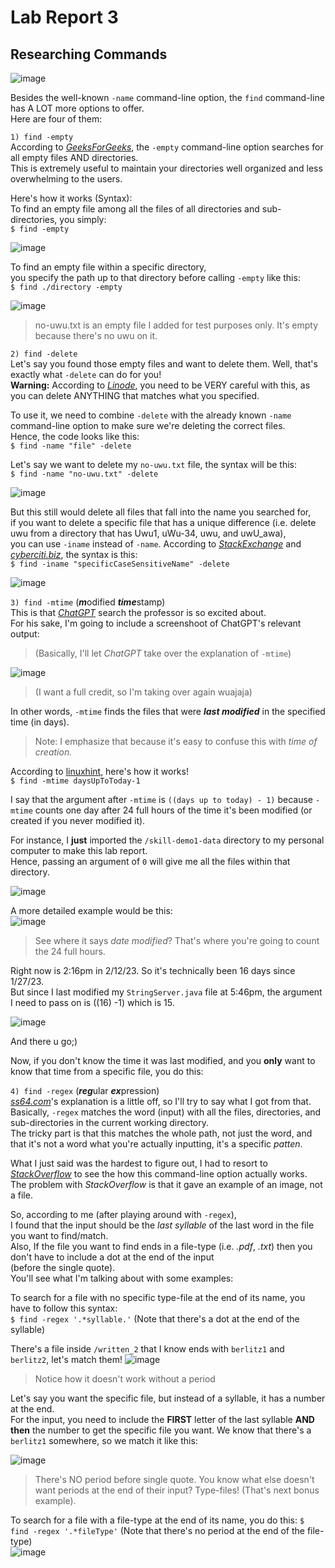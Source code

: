 # Lab Report 3
## Researching Commands

![image](https://user-images.githubusercontent.com/122419405/218331294-82fceef0-2f40-430c-ba43-40fdf6ce97ab.png)

Besides the well-known `-name` command-line option, the `find` command-line has A LOT more options to offer.  
Here are four of them:


`1) find -empty`  
According to [*GeeksForGeeks*](https://www.geeksforgeeks.org/find-command-in-linux-with-examples/#:~:text=4.-,Search%20for%20empty%20files%20and%20directories.,-%24%20find%20./GFG%20%2Dempty), the `-empty` command-line option searches for all empty files AND directories.  
This is extremely useful to maintain your directories well organized and less overwhelming to the users.  

Here's how it works (Syntax):  
To find an empty file among all the files of all directories and sub-directories, you simply:  
`$ find -empty `  

![image](https://user-images.githubusercontent.com/122419405/218336223-157b7996-f285-470b-935a-0a76bfecca71.png)  

To find an empty file within a specific directory,  
you specify the path up to that directory before calling `-empty` like this:  
`$ find ./directory -empty`  

![image](https://user-images.githubusercontent.com/122419405/218336247-c1c3b7f2-3adf-4a1d-8fa0-0edf40aa3bad.png)  
> no-uwu.txt is an empty file I added for test purposes only. It's empty because there's no uwu on it.


`2) find -delete`  
Let's say you found those empty files and want to delete them. Well, that's exactly what `-delete` can do for you!  
**Warning:** According to [*Linode*](https://www.linode.com/docs/guides/find-files-in-linux-using-the-command-line/#how-to-find-and-delete-a-file-in-linux), you need to be VERY careful with this, as you can delete ANYTHING that matches what you specified.  

To use it, we need to combine `-delete` with the already known `-name` command-line option to make sure we're deleting the correct files.  
Hence, the code looks like this:  
`$ find -name "file" -delete`  

Let's say we want to delete my `no-uwu.txt` file, the syntax will be this:  
`$ find -name "no-uwu.txt" -delete`  

![image](https://user-images.githubusercontent.com/122419405/218337136-94a66ee8-9a48-4425-ac14-dda301d671ae.png)  

But this still would delete all files that fall into the name you searched for,  
if you want to delete a specific file that has a unique difference (i.e. delete uwu from a directory that has Uwu1, uWu-34, uwu, and uwU_awa),  
you can use `-iname` instead of `-name`. According to [*StackExchange*](https://unix.stackexchange.com/questions/230952/what-is-the-difference-when-using-find-between-name-and-iname#:~:text=but%20the%20match-,is%20case%20insensitive,-.%20%20For%20example%2C%20the) and [*cyberciti.biz*](https://www.cyberciti.biz/faq/linux-unix-how-to-find-and-remove-files/#:~:text=ADVERTISEMENT-,Find%20And%20Remove%20Files%20With%20One%20Command%20On%20Fly,-The%20basic%20find), the syntax is this:  
`$ find -iname "specificCaseSensitiveName" -delete`  

![image](https://user-images.githubusercontent.com/122419405/218339434-d1b1555d-bf41-4095-a231-e5615742f67c.png)


`3) find -mtime` (***m***odified ***time***stamp)  
This is that [*ChatGPT*](https://openai.com/blog/chatgpt/) search the professor is so excited about.  
For his sake, I'm going to include a screenshoot of ChatGPT's relevant output:  
> (Basically, I'll let *ChatGPT* take over the explanation of `-mtime`)

![image](https://user-images.githubusercontent.com/122419405/218333822-d9003497-2576-402b-9b1c-783f5e8c4861.png)

> (I want a full credit, so I'm taking over again wuajaja)  

In other words, `-mtime` finds the files that were ***last modified*** in the specified time (in days).
> Note: I emphasize that because it's easy to confuse this with *time of creation.* 

According to [linuxhint](https://linuxhint.com/find-mtime-linux/#:~:text=explains%20how%20to-,find%20files%20by%20mtime,-(Modification%20time)%20using), here's how it works!  
`$ find -mtime daysUpToToday-1`  

I say that the argument after `-mtime` is `((days up to today) - 1)` because `-mtime` counts one day after 24 full hours of the time it's been modified (or created if you never modified it).  

For instance, I **just** imported the `/skill-demo1-data` directory to my personal computer to make this lab report.  
Hence, passing an argument of `0` will give me all the files within that directory.  

![image](https://user-images.githubusercontent.com/122419405/218340459-04bb59fd-1b4f-4342-9ca5-da0f5231319d.png)  

A more detailed example would be this:  
![image](https://user-images.githubusercontent.com/122419405/218340535-477081f0-c2db-41ab-a887-bd8b7d058b72.png)

> See where it says *date modified*? That's where you're going to count the 24 full hours.  

Right now is 2:16pm in 2/12/23. So it's technically been 16 days since 1/27/23.  
But since I last modified my `StringServer.java` file at 5:46pm, the argument I need to pass on is ((16) -1) which is 15.  

![image](https://user-images.githubusercontent.com/122419405/218340646-ff009df8-9aea-4cff-99f0-b8a44e17c8ab.png)

And there u go;)

Now, if you don't know the time it was last modified, and you **only** want to know that time from a specific file, you do this:










`4) find -regex` (***reg***ular ***ex***pression)  
[*ss64.com*](https://ss64.com/bash/find.html#:~:text=to%20using%20%27/%27%20instead.-,%2Dregex%20pattern,-File%20name%20matches)'s explanation is a little off, so I'll try to say what I got from that.  
Basically, `-regex` matches the word (input) with all the files, directories, and sub-directories in the current working directory.  
The tricky part is that this matches the whole path, not just the word, and that it's not a word what you're actually inputting, it's a specific *patten*.  

What I just said was the hardest to figure out, I had to resort to [*StackOverflow*](https://stackoverflow.com/questions/6844785/how-to-use-regex-with-find-command#:~:text=The%20%2Dregex%20find%20expression%20matches%20the%20whole%20name%2C%20including%20the%20relative%20path%20from%20the%20current%20directory.) to see the how this command-line option actually works.  
The problem with *StackOverflow* is that it gave an example of an image, not a file.

So, according to me (after playing around with `-regex`),  
I found that the input should be the *last syllable* of the last word in the file you want to find/match.  
Also, If the file you want to find ends in a file-type (i.e. *.pdf*, *.txt*) then you don't have to include a dot at the end of the input  
(before the single quote).  
You'll see what I'm talking about with some examples:

To search for a file with no specific type-file at the end of its name, you have to follow this syntax:  
`$ find -regex '.*syllable.'` (Note that there's a dot at the end of the syllable)  

There's a file inside `/written_2` that I know ends with `berlitz1` and `berlitz2`, let's match them!
![image](https://user-images.githubusercontent.com/122419405/218335359-84194a6d-0c22-4e2c-ab9d-10fb307ab769.png)

> Notice how it doesn't work without a period

Let's say you want the specific file, but instead of a syllable, it has a number at the end.  
For the input, you need to include the **FIRST** letter of the last syllable **AND then** the number to get the specific file you want.
We know that there's a `berlitz1` somewhere, so we match it like this:  

![image](https://user-images.githubusercontent.com/122419405/218335675-7ae3a863-0a5f-4539-8ce4-26d376c601b1.png)
> There's NO period before single quote.
> You know what else doesn't want periods at the end of their input? 
> Type-files! (That's next bonus example).

To search for a file with a file-type at the end of its name, you do this:
`$ find -regex '.*fileType'` (Note that there's no period at the end of the file-type)  
![image](https://user-images.githubusercontent.com/122419405/218335773-dfee7a1b-e1c6-4b7b-872d-b7ae7bce58a5.png)






